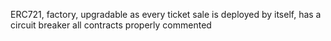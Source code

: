ERC721, factory, upgradable as every ticket sale is deployed by itself, has a circuit breaker
all contracts properly commented